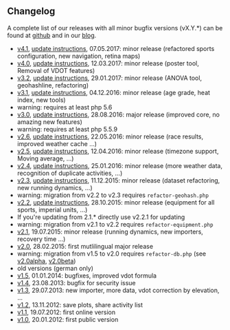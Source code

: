 ## Changelog

A complete list of our releases with all minor bugfix versions (vX.Y.*) can be found
at [github](https://github.com/Runalyze/Runalyze/releases)
and in our [blog](https://blog.runalyze.com/releases/).

* [v4.1](https://blog.runalyze.com/releases/4-1-0/), [update instructions](https://docs.runalyze.com/en/latest/upgrade/4.x.html#upgrade-from-4-0-to-4-1), 07.05.2017: minor release (refactored sports configuration, new navigation, retina maps)
* [v4.0](https://blog.runalyze.com/releases/4-0-0/), [update instructions](https://docs.runalyze.com/en/latest/upgrade/4.x.html#upgrade-from-3-2-to-4-0), 12.03.2017: minor release (poster tool, Removal of VDOT features)
* [v3.2](https://blog.runalyze.com/releases/3-2-0/), [update instructions](https://docs.runalyze.com/en/latest/upgrade/3.x.html#upgrade-from-3-1-to-3-2), 29.01.2017: minor release (ANOVA tool, geohashline, refactoring)
* [v3.1](https://blog.runalyze.com/allgemein-en/minor-changes-in-runalyze-v3-1/), [update instructions](https://docs.runalyze.com/en/latest/upgrade/3.x.html#upgrade-from-3-0-to-3-1), 04.12.2016: minor release (age grade, heat index, new tools)
 * warning: requires at least php 5.6
* [v3.0](https://blog.runalyze.com/en/allgemein-en/runalyze-v3-0-en/), [update instructions](https://docs.runalyze.com/en/latest/upgrade/3.x.html#upgrade-from-2-6-to-3-0), 28.08.2016: major release (improved core, no amazing new features)
 * warning: requires at least php 5.5.9
* [v2.6](https://blog.runalyze.com/en/allgemein-en/runalyze-v2-6-en/), [update instructions](http://docs.runalyze.com/en/latest/upgrade/2.x.html#upgrade-from-2-5-to-2-6), 22.05.2016: minor release (race results, improved weather cache ...)
* [v2.5](http://blog.runalyze.com/en/allgemein-en/runalyze-v2-5-en/), [update instructions](http://docs.runalyze.com/en/latest/upgrade/2.x.html#upgrade-from-2-4-to-2-5), 12.04.2016: minor release (timezone support, Moving average, ...)
* [v2.4](http://blog.runalyze.com/en/allgemein-en/runalyze-v2-4-en/), [update instructions](http://docs.runalyze.com/en/latest/upgrade/2.x.html#upgrade-from-2-3-to-2-4), 25.01.2016: minor release (more weather data, recognition of duplicate activities, ...)
* [v2.3](http://blog.runalyze.com/en/allgemein-en/runalyze-v2-3-en/), [update instructions](http://docs.runalyze.com/en/latest/upgrade/2.x.html#upgrade-from-2-2-to-2-3), 11.12.2015: minor release (dataset refactoring, new running dynamics, ...)
 * warning: migration from v2.2 to v2.3 requires `refactor-geohash.php`
* [v2.2](http://blog.runalyze.com/en/allgemein-en/runalyze-v2-2-en/), [update instructions](http://docs.runalyze.com/en/latest/upgrade/2.x.html#upgrade-from-2-1-to-2-2), 28.10.2015: minor release (equipment for all sports, imperial units, ...)
 * If you're updating from 2.1.* directly use v2.2.1 for updating
 * warning: migration from v2.1 to v2.2 requires `refactor-equipment.php`
* [v2.1](http://blog.runalyze.com/en/allgemein-en/runalyze-v2-1-en/), 19.07.2015: minor release (running dynamics, new importers, recovery time ...)
* [v2.0](http://blog.runalyze.com/allgemein/runalyze-v2-0/), 28.02.2015: first mutlilingual major release
 * warning: migration from v1.5 to v2.0 requires `refactor-db.php` (see [v2.0alpha](http://blog.runalyze.com/allgemein/runalyze-v2-0alpha/), [v2.0beta](http://blog.runalyze.com/allgemein/runalyze-v2-0beta/))
* old versions (german only)
 * [v1.5](http://blog.runalyze.com/allgemein/runalyze-v1-5/), 01.01.2014: bugfixes, improved vdot formula
 * [v1.4](http://blog.runalyze.com/allgemein/runalyze-v1-4-fix-fuer-sicherheitsproblem/), 23.08.2013: bugfix for security issue
 * [v1.3](http://blog.runalyze.com/allgemein/runalyze-v1-3/), 29.07.2013: new importer, more data, vdot correction by elevation, ...
 * [v1.2](http://blog.runalyze.com/allgemein/runalyze-v1-2/), 13.11.2012: save plots, share activity list
 * [v1.1](http://blog.runalyze.com/allgemein/runalyze-v1-1/), 19.07.2012: first online version
 * [v1.0](http://blog.runalyze.com/allgemein/runalyze-v1-0/), 20.01.2012: first public version
